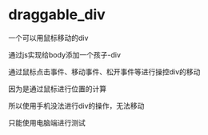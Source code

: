 # draggable_div

一个可以用鼠标移动的div 

通过js实现给body添加一个孩子-div

通过鼠标点击事件、移动事件、松开事件等进行操控div的移动

因为是通过鼠标进行位置的计算

所以使用手机没法进行div的操作，无法移动

只能使用电脑端进行测试
